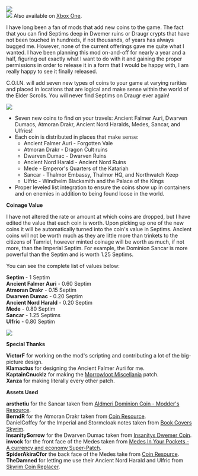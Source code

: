 ![](https://raw.githubusercontent.com/PierreDespereaux/PierreDespereaux/master/assets/images/banners/C.O.I.N.png)\
[![](https://raw.githubusercontent.com/PierreDespereaux/PierreDespereaux/master/assets/images/Xbox%20Tiny.png)](https://bethesda.net/en/mods/skyrim/mod-detail/4198330)﻿ Also available on [Xbox One](https://bethesda.net/en/mods/skyrim/mod-detail/4198330)﻿.

I have long been a fan of mods that add new coins to the game. The fact that you can find Septims deep in Dwemer ruins or Draugr crypts that have not been touched in hundreds, if not thousands, of years has always bugged me. However, none of the current offerings gave me quite what I wanted. I have been planning this mod on-and-off for nearly a year and a half, figuring out exactly what I want to do with it and gaining the proper permissions in order to release it in a form that I would be happy with, I am really happy to see it finally released.

C.O.I.N. will add seven new types of coins to your game at varying rarities and placed in locations that are logical and make sense within the world of the Elder Scrolls. You will never find Septims on Draugr ever again!

![](https://raw.githubusercontent.com/PierreDespereaux/PierreDespereaux/master/assets/images/banners/Features.png)

- Seven new coins to find on your travels: Ancient Falmer Auri, Dwarven Dumacs, Atmoran Drakr, Ancient Nord Haralds, Medes, Sancar, and Ulfrics!
- Each coin is distributed in places that make sense:  
    - Ancient Falmer Auri - Forgotten Vale  
    - Atmoran Drakr - Dragon Cult ruins  
    - Dwarven Dumac - Dwarven Ruins  
    - Ancient Nord Harald - Ancient Nord Ruins  
    - Mede - Emperor's Quarters of the Katariah  
    - Sancar - Thalmor Embassy, Thalmor HQ, and Northwatch Keep  
    - Ulfric - Windhelm Blacksmith and the Palace of the Kings  
- Proper leveled list integration to ensure the coins show up in containers and on enemies in addition to being found loose in the world.

__**Coinage Value**__

I have not altered the rate or amount at which coins are dropped, but I have edited the value that each coin is worth. Upon picking up one of the new coins it will be automatically turned into the coin's value in Septims. Ancient coins will not be worth much as they are little more than trinkets to the citizens of Tamriel, however minted coinage will be worth as much, if not more, than the Imperial Septim. For example, the Dominion Sancar is more powerful than the Septim and is worth 1.25 Septims.

You can see the complete list of values below:

**Septim** - 1 Septim\
**Ancient Falmer Auri** - 0.60 Septim\
**Atmoran Drakr** - 0.15 Septim\
**Dwarven Dumac** - 0.20 Septim\
**Ancient Nord Harald** - 0.20 Septim\
**Mede** - 0.80 Septim\
**Sancar** - 1.25 Septims\
**Ulfric** - 0.80 Septim

![](https://raw.githubusercontent.com/PierreDespereaux/PierreDespereaux/master/assets/images/banners/Credits.png)

__**Special Thanks**__

**VictorF** for working on the mod's scripting and contributing a lot of the big-picture design.\
**Klamactus** for designing the Ancient Falmer Auri for me.\
**KaptainCnucklz** for making the [Morrowloot Miscellania](https://www.nexusmods.com/skyrimspecialedition/mods/27094)﻿ patch.\
**Xanza** for making literally every other patch.

__**Assets Used**__

**arsthetiu** for the Sancar taken from [Aldmeri Dominion Coin - Modder's Resource](https://www.nexusmods.com/skyrimspecialedition/mods/47218)﻿.\
**BerndR** for the Atmoran Drakr taken from [Coin Resource](https://www.nexusmods.com/skyrimspecialedition/mods/22196).\
DanielCoffey for the Imperial and Stormcloak notes taken from [Book Covers Skyrim](https://www.nexusmods.com/skyrimspecialedition/mods/901).\
**InsanitySorrow** for the Dwarven Dumac taken from [Insanitys Dwemer Coin](https://www.nexusmods.com/skyrim/mods/33812)﻿.\
**invock** for the front face of the Medes taken from [Medes In Your Pockets - A currency and economy Super-Patch](https://www.nexusmods.com/skyrimspecialedition/mods/26097).\
**SpiderAkiraCfor** the back face of the Medes take from [Coin Resource](https://www.nexusmods.com/skyrim/mods/45063)﻿.\
**TheDamned** for letting me use their Ancient Nord Harald and Ulfric from [Skyrim Coin Replacer](https://web.archive.org/web/20131210095057/http://www.nexusmods.com/skyrim/mods/8611/).
